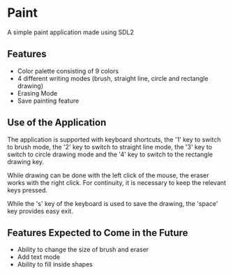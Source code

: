 # Paint
A simple paint application made using SDL2


## Features
- Color palette consisting of 9 colors
- 4 different writing modes (brush, straight line, circle and rectangle drawing)
- Erasing Mode
- Save painting feature


## Use of the Application
The application is supported with keyboard shortcuts, the '1' key to switch to brush mode, the '2' key to switch to straight line mode, the '3' key to switch to circle drawing mode and the '4' key to switch to the rectangle drawing key.

While drawing can be done with the left click of the mouse, the eraser works with the right click. For continuity, it is necessary to keep the relevant keys pressed.

While the 's' key of the keyboard is used to save the drawing, the 'space' key provides easy exit.


## Features Expected to Come in the Future
- Ability to change the size of brush and eraser
- Add text mode
- Ability to fill inside shapes
